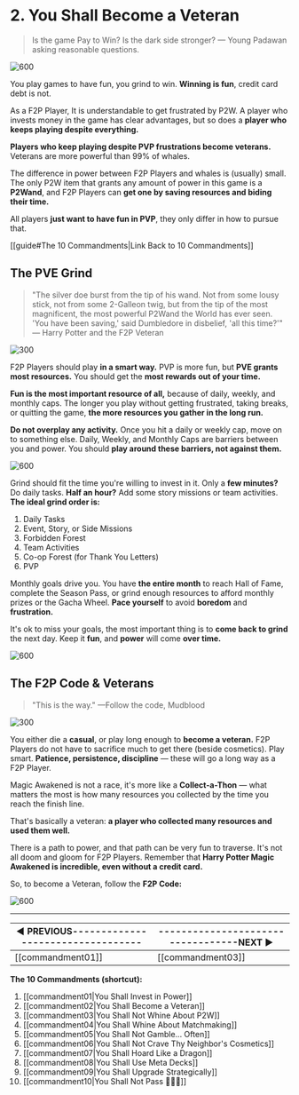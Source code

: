 # 2. You Shall Become a Veteran
> Is the game Pay to Win? Is the dark side stronger?
> — Young Padawan asking reasonable questions.

![600](https://i.imgur.com/lQUzSm2.png)

You play games to have fun, you grind to win. **Winning is fun**, credit card debt is not.

As a F2P Player, It is understandable to get frustrated by P2W. A player who invests money in the game has clear advantages, but so does a **player who keeps playing despite everything.**

**Players who keep playing despite PVP frustrations become veterans.** Veterans are more powerful than 99% of whales. 

The difference in power between F2P Players and whales is (usually) small. The only P2W item that grants any amount of power in this game is a **P2Wand**, and F2P Players can **get one by saving resources and biding their time.**

All players **just want to have fun in PVP**, they only differ in how to pursue that.

[[guide#The 10 Commandments|Link Back to 10 Commandments]]

## The PVE Grind
>"The silver doe burst from the tip of his wand. Not from some lousy stick, not from some 2-Galleon twig, but from the tip of the most magnificent, the most powerful P2Wand the World has ever seen. 'You have been saving,' said Dumbledore in disbelief, 'all this time?'"
>— Harry Potter and the F2P Veteran

![300](https://i.imgur.com/qNUjo9k.jpg)

F2P Players should play **in a smart way.** PVP is more fun, but **PVE grants most resources.** You should get the **most rewards out of your time.**

**Fun is the most important resource of all,** because of daily, weekly, and monthly caps. The longer you play without getting frustrated, taking breaks, or quitting the game, **the more resources you gather in the long run.** 

**Do not overplay any activity.** Once you hit a daily or weekly cap, move on to something else. Daily, Weekly, and Monthly Caps are barriers between you and power. You should **play around these barriers, not against them.**

![600](https://i.imgur.com/eyfRpFc.jpg)

Grind should fit the time you're willing to invest in it. Only a **few minutes?** Do daily tasks. **Half an hour?** Add some story missions or team activities. **The ideal grind order is:**

1. Daily Tasks
2. Event, Story, or Side Missions
3. Forbidden Forest
4. Team Activities
6. Co-op Forest (for Thank You Letters)
7. PVP

Monthly goals drive you. You have **the entire month** to reach Hall of Fame, complete the Season Pass, or grind enough resources to afford monthly prizes or the Gacha Wheel. **Pace yourself** to avoid **boredom** and **frustration.**

It's ok to miss your goals, the most important thing is to **come back to grind** the next day. Keep it **fun**, and **power** will come **over time.**

![600](https://i.imgur.com/Rp613PV.png)

## The F2P Code & Veterans
>"This is the way."
>—Follow the code, Mudblood

![300](https://i.imgur.com/HOVbcoI.png)

You either die a **casual**, or play long enough to **become a veteran.** F2P Players do not have to sacrifice much to get there (beside cosmetics). Play smart. **Patience, persistence, discipline** — these will go a long way as a F2P Player.

Magic Awakened is not a race, it's more like a **Collect-a-Thon** — what matters the most is how many resources you collected by the time you reach the finish line.

That's basically a veteran: **a player who collected many resources and used them well.**

There is a path to power, and that path can be very fun to traverse. It's not all doom and gloom for F2P Players. Remember that **Harry Potter Magic Awakened is incredible, even without a credit card.** 

So, to become a Veteran, follow the **F2P Code:**

![600](https://i.imgur.com/vmBQvQo.png)

---
| **◀ PREVIOUS**----------------------------------|----------------------------------**NEXT ▶** |
| ------------------------------------------- | ----------------------------------------|
| [[commandment01]] | [[commandment03]] |

**The 10 Commandments (shortcut):** 

1. [[commandment01|You Shall Invest in Power]]
2. [[commandment02|You Shall Become a Veteran]]
3. [[commandment03|You Shall Not Whine About P2W]]
4. [[commandment04|You Shall Whine About Matchmaking]]
5. [[commandment05|You Shall Not Gamble... Often]]
6. [[commandment06|You Shall Not Crave Thy Neighbor's Cosmetics]]
7. [[commandment07|You Shall Hoard Like a Dragon]]
8. [[commandment08|You Shall Use Meta Decks]]
9. [[commandment09|You Shall Upgrade Strategically]]
10. [[commandment10|You Shall Not Pass 🧙🏻‍♂️]]
